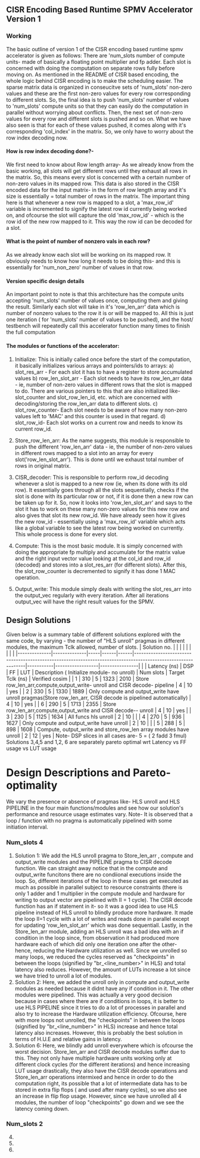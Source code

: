 ## CISR Encoding Based Runtime SPMV Accelerator Version 1
### Working
The basic outline of version 1 of the CISR encoding based runtime spmv accelerator is given as follows:
There are 'num\_slots number of compute units- made of basically a floating point multiplier and fp adder. Each slot is concerned with doing the computation on separate rows fully before moving on. As mentioned in the README of CISR based encoding, the whole logic behind CISR encoding is to make the scheduling easier. The sparse matrix data is organized in conseucitve sets of 'num\_slots' non-zero values and these are the first non-zero values for every row corresponding to different slots. So, the final idea is to push 'num\_slots' number of values to 'num\_slots' compute units so that they can easily do the computation in parallel without worrying about conflicts. Then, the next set of non-zero values for every row and different slots is pushed and so on. What we have also seen is that for each of these values pushed, it comes along with it's corresponding 'col\_index' in the matrix. So, we only have to worry about the row index decoding now. 
#### How is row index decoding done?-
We first need to know about Row length array- As we already know from the basic working, all slots will get different rows until they exhaust all rows in the matrix. So, this means every slot is concerned with a certain number of non-zero values in its mapped row. This data is also stored in the CISR encoded data for the input matrix- in the form of row length array and it's size is essentially = total number of rows in the matrix. The important thing here is that whenever a new row is mapped to a slot, a 'max\_row\_id' variable is incremented to signify the latest row id currently being worked on, and ofcourse the slot will capture the old 'max\_row\_id' - which is the row id of the new row mapped to it. This way the row id can be decoded for a slot. 
#### What is the point of number of nonzero vals in each row?
As we already know each slot will be working on its mapped row. It obviously needs to know how long it needs to be doing this- and this is essentially for 'num\_non\_zero' number of values in that row.

#### Version specific design details 
An important point to note is that this architecture has the compute units accepting 'num\_slots' number of values once, computing them and giving the result. Similarly each slot will take in it's 'row\_len\_arr' data which is number of nonzero values to the row it is or will be mapped to. All this is just one iteration ( for 'num\_slots' number of values to be pushed), and the host/ testbench will repeatedly call this accelerator function many times to finish the full computation

#### The modules or functions of the accelerator:
1. Initialize:  This is initially called once before the start of the computation, it basically initializes various arrays and pointers/ids to arrays:
a) slot\_res\_arr - For each slot it has to have a register to store accumulated values
b) row\_len\_slot\_arr - Each slot needs to have its row\_len\_arr data - ie, number of non-zero values in different rows that the slot is mapped to do. There are various pointers to this that are also initialized like- slot\_counter and slot\_row\_len\_id, etc. which are concerned with decoding/storing the row\_len\_arr data to different slots.
c) slot\_row\_counter- Each slot needs to be aware of how many non-zero values left to 'MAC' and this counter is used in that regard.
d) slot\_row\_id- Each slot works on a current row and needs to know its current row\_id.

2. Store\_row\_len\_arr:  As the name suggests, this module is responsible to push the different 'row\_len\_arr' data - ie, the number of non-zero values in different rows mapped to a slot into an array for every slot('row\_len\_slot\_arr'). This is done until we exhaust total number of rows in original matrix.

3.  CISR\_decoder: This is responsible to perform row\_id decoding whenever a slot is mapped to a new row (ie, when its done with its old row). It essentially goes through all the slots sequentially, checks if the slot is done with its particular row or not, if it is done then a new row can be taken up for it. So, now it looks into 'row\_len\_slot\_arr' and says to the slot it has to work on these many non-zero values for this new row and also gives that slot its new row\_id. We have already seen how it gives the new row\_id - essentially using a 'max\_row\_id' variable which acts like a global variable to see the latest row being worked on currently. This whole process is done for every slot.

4. Compute: This is the most basic module. It is simply concerned with doing the appropriate fp multiply and accumulate for the matrix value and the right input vector value looking at the col\_id and row\_id (decoded) and stores into a slot\_res\_arr (for different slots). After this, the  slot\_row\_counter is decremented to signify it has done 1 MAC operation.

5. Output\_write: This module simply deals with writing the slot\_res\_arr into the output\_vec regularly with every iteration. After all iterations output\_vec will have the right result values for the SPMV.
 

## Design Solutions
Given below is a summary table of different solutions explored with the same code, by varying - the number of "HLS unroll" pragmas in different modules, the maximum Tclk allowed, number of slots.
| Solution no. |              |     |      |      |                                                                                                              |           |                  |                |
|--------------|--------------|-----|------|------|--------------------------------------------------------------------------------------------------------------|-----------|------------------|----------------|
|              | Latency (ns) | DSP | FF   | LUT  | Description ( Initialize module- no unroll)                                                                  | Num slots | Target Tclk (ns) | Verified cosim |
| 1            | 310          | 5   | 1323 | 2010 | Store row_len_arr,compute,output_write- unroll and CISR decode- pipeline                                     | 4         | 10               | yes            |
| 2            | 330          | 5   | 1330 | 1889 | Only compute and output_write have unroll pragmas(Store row_len_arr, CISR decode is pipelined automatically) | 4         | 10               | yes            |
| 6            | 290          | 5   | 1713 | 2355 | Store row_len_arr,compute,output_write  and CISR decode-- unroll                                             | 4         | 10               | yes            |
| 3            | 230          | 5   | 1125 | 1634 | All funcs hls unroll                                                                                         | 2         | 10               |                |
| 4            | 270          | 5   | 936  | 1627 | Only compute and output_write have unroll                                                                    | 2         | 10               |                |
| 5            | 288          | 5   | 898  | 1608 | Compute, output_write and store_row_len array modules have unroll                                            | 2         | 12               | yes            |
Note- DSP slices in all cases are- 5 = ( 2 fadd 3 fmul)
Solutions 3,4,5 and 1,2, 6 are separately pareto optimal wrt Latency vs FF usage vs LUT usage
# Design Descriptions and Pareto-optimality
We vary the presence or absence of pragmas like- HLS unroll and HLS PIPELINE in the four main functions/modules and see how our solution's performance and resource usage estimates vary. 
Note- It is observed that a loop / function with no pragma is automatically pipelined with some initiation interval.
### Num_slots 4
1. Solution 1: We add the HLS unroll pragma to Store\_len\_arr , compute and output\_write modules and the PIPELINE pragma to CISR decode function. We can straight away notice that in the compute and output\_write funcitons there are no condiional executions inside the loop. So, different iterations of the loop in these cases get executed as much as possible in parallel subject to resource constraints (there is only 1 adder and 1 multiplier in the compute module and hardware for writing to output vector are pipelined with II = 1 cycle). The CISR decode function has an if statement in it- so it was a good idea to use HLS pipeline instead of HLS unroll to blindly produce more hardware. It made the loop II=1 cycle with a lot of writes and reads done in parallel except for updating 'row\_len_slot\_arr' which was done sequentiall.  Lastly, in the   Store\_len\_arr module, adding an HLS unroll was a bad idea with an if condition in the loop since, from observation it had produced more hardware each of which did only one iteration one after the other- hence, reducing the Hardware utilization as well. Since we unrolled so many loops, we reduced the cycles reserved as "checkpoints" in between the loops (signified by "br\_<line\_number>" in HLS) and total latency also reduces. However, the amount of LUTs increase a lot since we have tried to unroll a lot of modules.
2. Solution 2: Here, we added the unroll only in compute and output\_write modules as needed because it didnt have any if condition in it. The other modules were pipelined. This was actually a very good decision because in cases where there are if conditions in loops, it is better to use HLS PIPELINE since it tries to do a lot of processes in parallel and also try to increase the Hardware utilization efficiency. Ofcourse, here with more loops not unrolled, the "checkpoints" in between the loops (signified by "br\_<line\_number>" in HLS) increase and hence total latency also increases. However, this is probably the best solution in terms of H.U.E and relative gains in latency.
3. Solution 6: Here, we blindly add unroll everywhere which is ofcourse the worst decision. Store\_len\_arr and CISR decode modules suffer due to this. They not only have multiple hardware units working only at different clock cycles (for the different iterations) and hence increasing LUT usage drastically, they also have the CISR decode operations and Store\_len\_arr operations intermixed and hence in order to do the computation right, its possible that a lot of intermediate data has to be stored in extra flip flops ( and used after many cycles), so we also see an increase in flip flop usage. However, since we have unrolled all 4 modules, the number of loop "checkpoints" go down and we see the latency coming down. 
### Num_slots 2
4.
5.
6.

